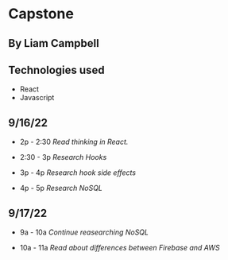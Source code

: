 # Capstone

## By Liam Campbell
## Technologies used
* React
* Javascript

## 9/16/22
* 2p - 2:30
_Read thinking in React._

* 2:30 - 3p
_Research Hooks_

* 3p - 4p
_Research hook side effects_

* 4p - 5p
_Research NoSQL_

## 9/17/22
* 9a - 10a 
_Continue reasearching NoSQL_

* 10a - 11a
_Read about differences between Firebase and AWS_



